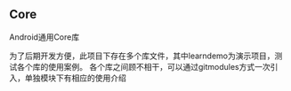 ## Core

Android通用Core库

为了后期开发方便，此项目下存在多个库文件，其中learndemo为演示项目，测试各个库的使用案例。
各个库之间顾不相干，可以通过gitmodules方式一次引入，单独模块下有相应的使用介绍
